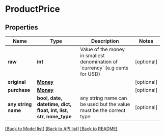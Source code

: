 # ProductPrice


## Properties
Name | Type | Description | Notes
------------ | ------------- | ------------- | -------------
**raw** | **int** | Value of the money in smallest denomination of &#x60;currency&#x60; (e.g cents for USD) | [optional] 
**original** | [**Money**](Money.md) |  | [optional] 
**purchase** | [**Money**](Money.md) |  | [optional] 
**any string name** | **bool, date, datetime, dict, float, int, list, str, none_type** | any string name can be used but the value must be the correct type | [optional]

[[Back to Model list]](../README.md#documentation-for-models) [[Back to API list]](../README.md#documentation-for-api-endpoints) [[Back to README]](../README.md)


